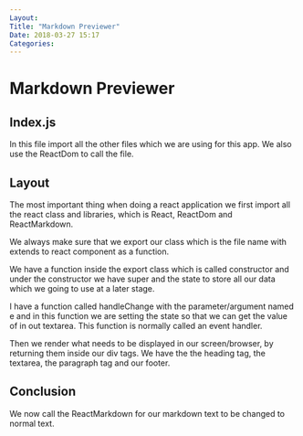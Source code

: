 ```yaml
---
Layout: 
Title: "Markdown Previewer"
Date: 2018-03-27 15:17
Categories:
---
```


# Markdown Previewer

## Index.js

In this file import all the other files which we are using for this app. We also use the ReactDom to call the file.


## Layout

The most important thing when doing a react application we first import all the react class and libraries, which is React, ReactDom and ReactMarkdown.

We always make sure that we export our class which is the file name with extends to react component as a function.

We have a function inside the export class which is called constructor and under the constructor we have super and the state to store all our data which we going to use at a later stage.

I have a function called handleChange with the parameter/argument named e and in this function we are setting the state so that we can get the value of in out textarea. This function is normally called an event handler.

Then we render what needs to be displayed in our screen/browser, by returning them inside our div tags. We have the the heading tag, the textarea, the paragraph tag and our footer.

## Conclusion

We now call the ReactMarkdown for our markdown text to be changed to normal text.